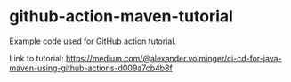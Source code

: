 # github-action-maven-tutorial
Example code used for GitHub action tutorial.


Link to tutorial: https://medium.com/@alexander.volminger/ci-cd-for-java-maven-using-github-actions-d009a7cb4b8f
